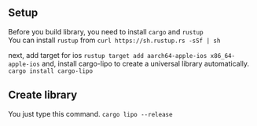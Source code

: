 ## Setup

Before you build library, you need to install `cargo` and `rustup`  
You can install `rustup` from `curl https://sh.rustup.rs -sSf | sh`

next, add target for ios
`rustup target add aarch64-apple-ios x86_64-apple-ios`
and, install cargo-lipo to create a universal library automatically.
`cargo install cargo-lipo`

## Create library

You just type this command.
`cargo lipo --release`
